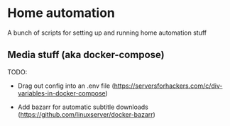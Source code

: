 # Home automation

A bunch of scripts for setting up and running home automation stuff

## Media stuff (aka docker-compose)

TODO:

- Drag out config into an .env file (https://serversforhackers.com/c/div-variables-in-docker-compose)

- Add bazarr for automatic subtitle downloads (https://github.com/linuxserver/docker-bazarr)
